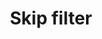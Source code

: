 ---
title: 'Skip filter'
lang: en
keywords: LoopBack 4.0, LoopBack 4, skip
layout: readme
source: loopback-next
file: packages/metadata/README.md
sidebar: lb4_sidebar
permalink: /doc/en/lb4/Skip-filter.html
---
